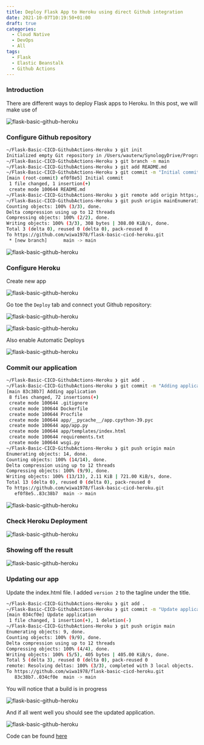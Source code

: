 ```yaml
---
title: Deploy Flask App to Heroku using direct Github integration
date: 2021-10-07T10:19:50+01:00
draft: true
categories:
  - Cloud Native
  - DevOps
  - All
tags:
  - Flask
  - Elastic Beanstalk
  - Github Actions
---
```


### Introduction

There are different ways to deploy Flask apps to Heroku. In this post, we will make use of

![flask-basic-github-heroku](/images/2021-11-07-1.png)

### Configure Github repository

```bash
~/Flask-Basic-CICD-GithubActions-Heroku ❯ git init
Initialized empty Git repository in /Users/wauterw/SynologyDrive/Programming/blog-hugo-netlify-code/Flask/Flask-Basic-CICD-Heroku/.git/
~/Flask-Basic-CICD-GithubActions-Heroku ❯ git branch -m main
~/Flask-Basic-CICD-GithubActions-Heroku ❯ git add README.md
~/Flask-Basic-CICD-GithubActions-Heroku ❯ git commit -m "Initial commit"
[main (root-commit) ef0f8e5] Initial commit
 1 file changed, 1 insertion(+)
 create mode 100644 README.md
~/Flask-Basic-CICD-GithubActions-Heroku ❯ git remote add origin https://github.com/wiwa1978/flask-basic-cicd-heroku.git
~/Flask-Basic-CICD-GithubActions-Heroku ❯ git push origin mainEnumerating objects: 3, done.
Counting objects: 100% (3/3), done.
Delta compression using up to 12 threads
Compressing objects: 100% (2/2), done.
Writing objects: 100% (3/3), 308 bytes | 308.00 KiB/s, done.
Total 3 (delta 0), reused 0 (delta 0), pack-reused 0
To https://github.com/wiwa1978/flask-basic-cicd-heroku.git
 * [new branch]      main -> main
```

![flask-basic-github-heroku](/images/2021-11-07-2.png)

### Configure Heroku

Create new app

![flask-basic-github-heroku](/images/2021-11-07-3.png)

Go toe the `Deploy` tab and connect yout Github repository:

![flask-basic-github-heroku](/images/2021-11-07-4.png)

![flask-basic-github-heroku](/images/2021-11-07-5.png)

Also enable Automatic Deploys

![flask-basic-github-heroku](/images/2021-11-07-6.png)

### Commit our application

```bash
~/Flask-Basic-CICD-GithubActions-Heroku ❯ git add .
~/Flask-Basic-CICD-GithubActions-Heroku ❯ git commit -m "Adding application"
[main 83c38b7] Adding application
 8 files changed, 72 insertions(+)
 create mode 100644 .gitignore
 create mode 100644 Dockerfile
 create mode 100644 Procfile
 create mode 100644 app/__pycache__/app.cpython-39.pyc
 create mode 100644 app/app.py
 create mode 100644 app/templates/index.html
 create mode 100644 requirements.txt
 create mode 100644 wsgi.py
~/Flask-Basic-CICD-GithubActions-Heroku ❯ git push origin main
Enumerating objects: 14, done.
Counting objects: 100% (14/14), done.
Delta compression using up to 12 threads
Compressing objects: 100% (9/9), done.
Writing objects: 100% (13/13), 2.11 KiB | 721.00 KiB/s, done.
Total 13 (delta 0), reused 0 (delta 0), pack-reused 0
To https://github.com/wiwa1978/flask-basic-cicd-heroku.git
   ef0f8e5..83c38b7  main -> main
```

![flask-basic-github-heroku](/images/2021-11-07-7.png)

### Check Heroku Deployment

![flask-basic-github-heroku](/images/2021-11-07-8.png)

### Showing off the result

![flask-basic-github-heroku](/images/2021-11-07-9.png)

### Updating our app

Update the index.html file. I added `version 2` to the tagline under the title.

```bash
~/Flask-Basic-CICD-GithubActions-Heroku ❯ git add .
~/Flask-Basic-CICD-GithubActions-Heroku ❯ git commit -m "Update application"
[main 034cf0e] Update application
 1 file changed, 1 insertion(+), 1 deletion(-)
~/Flask-Basic-CICD-GithubActions-Heroku ❯ git push origin main
Enumerating objects: 9, done.
Counting objects: 100% (9/9), done.
Delta compression using up to 12 threads
Compressing objects: 100% (4/4), done.
Writing objects: 100% (5/5), 405 bytes | 405.00 KiB/s, done.
Total 5 (delta 3), reused 0 (delta 0), pack-reused 0
remote: Resolving deltas: 100% (3/3), completed with 3 local objects.
To https://github.com/wiwa1978/flask-basic-cicd-heroku.git
   83c38b7..034cf0e  main -> main
```

You will notice that a build is in progress

![flask-basic-github-heroku](/images/2021-11-07-10.png)

And if all went well you should see the updated application.

![flask-basic-github-heroku](/images/2021-11-07-11.png)

Code can be found [here](https://github.com/wiwa1978/blog-hugo-netlify-code/tree/main/Flask/Flask-Basic-CICD-Heroku)
